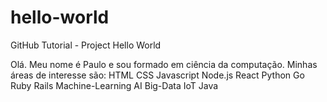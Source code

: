 # hello-world
GitHub Tutorial - Project Hello World

Olá. Meu nome é Paulo e sou formado em ciência da computação.
Minhas áreas de interesse são: HTML CSS Javascript Node.js React Python Go Ruby Rails Machine-Learning AI Big-Data IoT Java
